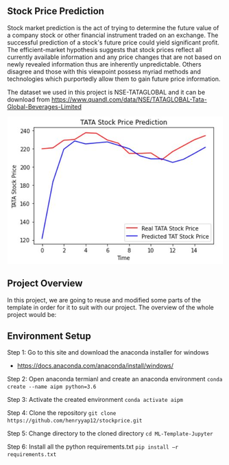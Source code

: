 ## Stock Price Prediction
Stock market prediction is the act of trying to determine the future value of a company stock or other financial instrument traded on an exchange. The successful prediction of a stock's future price could yield significant profit. The efficient-market hypothesis suggests that stock prices reflect all currently available information and any price changes that are not based on newly revealed information thus are inherently unpredictable. Others disagree and those with this viewpoint possess myriad methods and technologies which purportedly allow them to gain future price information.

The dataset we used in this project is NSE-TATAGLOBAL and it can be download from https://www.quandl.com/data/NSE/TATAGLOBAL-Tata-Global-Beverages-Limited


![sample](misc/1.JPG)

## Project Overview
In this project, we are going to reuse and modified some parts of the template in order for it to suit with our project. The overview of the whole project would be:

## Environment Setup

Step 1: Go to this site and download the anaconda installer for windows
+ https://docs.anaconda.com/anaconda/install/windows/

Step 2: Open anaconda termianl and create an anaconda environment
```conda create --name aipm python=3.6```

Step 3: Activate the created environment
```conda activate aipm```

Step 4: Clone the repository
```git clone https://github.com/henryyap12/stockprice.git```

Step 5: Change directory to the cloned directory
```cd ML-Template-Jupyter```

Step 6: Install all the python requirements.txt
```pip install –r requirements.txt```


